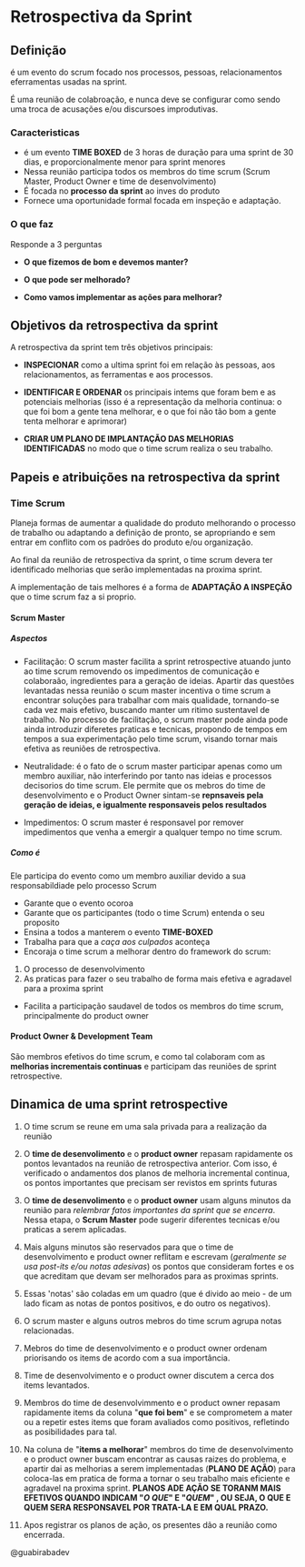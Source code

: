 # Retrospectiva da Sprint

## Definição
é um evento do scrum focado nos processos, pessoas, relacionamentos eferramentas usadas na sprint.

É uma reunião de colabroação, e nunca deve se configurar como sendo uma troca de acusações e/ou discursoes improdutivas.

### Caracteristicas

- é um evento **TIME BOXED** de 3 horas de duração para uma sprint de 30 dias, e proporcionalmente menor para sprint menores
- Nessa reunião participa todos os membros do time scrum (Scrum Master, Product Owner e time de desenvolvimento)
- É focada no **processo da sprint** ao inves do produto
- Fornece uma oportunidade formal focada em inspeção e adaptação.


### O que faz
Responde a 3 perguntas

- **O que fizemos de bom e devemos manter?**

- **O que pode ser melhorado?**

- **Como vamos implementar as ações para melhorar?**

## Objetivos da retrospectiva da sprint

A retrospectiva da sprint tem três objetivos principais:

- **INSPECIONAR** como a ultima sprint foi em relação às pessoas, aos relacionamentos, as ferramentas e aos processos.

- **IDENTIFICAR E ORDENAR** os principais intems que foram bem e as potenciais melhorias (isso é a representação da melhoria continua: o que foi bom a gente tena melhorar, e o que foi não tão bom a gente tenta melhorar e aprimorar)

- **CRIAR UM PLANO DE IMPLANTAÇÃO DAS MELHORIAS IDENTIFICADAS** no modo que o time scrum realiza o seu trabalho.


## Papeis e atribuições na retrospectiva da sprint

### Time Scrum

Planeja formas de aumentar a qualidade do produto melhorando o processo de trabalho ou adaptando a definição de pronto, se apropriando e sem entrar em conflito com os padrões do produto e/ou organização.

Ao final da reunião de retrospectiva da sprint, o time scrum devera ter identificado melhorias que serão implementadas na proxima sprint.

A implementação de tais melhores é a forma de **ADAPTAÇÃO A INSPEÇÃO** que o time scrum faz a si proprio.

#### Scrum Master

##### Aspectos
- Facilitação: O scrum master facilita a sprint retrospective atuando junto ao time scrum removendo os impedimentos de comunicação e colaboraão, ingredientes para a geração de ideias. Apartir das questões levantadas nessa reunião o scum master incentiva o time scrum a encontrar soluções para trabalhar com mais qualidade, tornando-se cada vez mais efetivo, buscando manter um ritimo sustentavel de trabalho. No processo de facilitação, o scrum master pode ainda pode ainda introduzir diferetes praticas e tecnicas, propondo de tempos em tempos a sua experimentação pelo time scrum, visando tornar mais efetiva as reuniões de retrospectiva.


- Neutralidade: é o fato de o scrum master participar apenas como um membro auxiliar, não interferindo por tanto nas ideias e processos decisorios do time scrum. Ele permite que os mebros do time de desenvolvimento e o Product Owner sintam-se **repnsaveis pela geração de ideias, e igualmente responsaveis pelos resultados**


- Impedimentos: O scrum master é responsavel por remover impedimentos que venha a emergir a qualquer tempo no time scrum.



##### Como é
Ele participa do evento como um membro auxiliar devido a sua responsabildiade pelo processo Scrum

-  Garante que o evento ocoroa
-  Garante que os participantes (todo o time Scrum)  entenda o seu proposito
-  Ensina a todos a manterem o evento **TIME-BOXED**
-  Trabalha para que a _caça aos culpados_ aconteça
-  Encoraja o time scrum a melhorar dentro do framework do scrum:

1) O processo de desenvolvimento
2) As praticas para fazer o seu trabalho de forma mais efetiva e agradavel para a proxima sprint

-  Facilita a participação saudavel de todos os membros do time scrum, principalmente do product owner
  
#### Product Owner & Development Team

São membros efetivos do time scrum, e como tal colaboram com as **melhorias incrementais continuas** e participam das reuniões de sprint retrospective.



## Dinamica de uma sprint retrospective

1) O time scrum se reune em uma sala privada para a realização da reunião

2) O **time de desenvolimento** e o **product owner** repasam rapidamente os pontos levantados na reunião de retrospectiva anterior. Com isso, é verificado o andamentos dos planos de melhoria incremental continua, os pontos importantes que precisam ser revistos em sprints futuras

3) O **time de desenvolimento** e o **product owner** usam alguns minutos da reunião para _relembrar fatos importantes da sprint que se encerra_. Nessa etapa, o **Scrum Master** pode sugerir diferentes tecnicas e/ou praticas a serem aplicadas.

4) Mais alguns minutos são reservados para que o time de desenvolvimento e product owner reflitam e escrevam (_geralmente se usa post-its e/ou notas adesivas_) os pontos que consideram fortes e os que acreditam que devam ser melhorados para as proximas sprints.

5) Essas 'notas' são coladas em um quadro (que é divido ao meio - de um lado ficam as notas de pontos positivos, e do outro os negativos).

6) O scrum master e alguns outros mebros do time scrum agrupa notas relacionadas.

7) Mebros do time de desenvolvimento e o product owner ordenam priorisando os items de acordo com a sua importância.

8) Time de desenvolvimento e o product owner discutem a cerca dos items levantados.

9) Membros do time de desenvolvimmento e o product owner repasam rapidamente items da coluna "**que foi bem**" e se comprometem a mater ou a repetir estes items que foram avaliados como positivos, refletindo as posibilidades para tal.

10) Na coluna de "**items a melhorar**" membros do time de desenvolvimento e o product owner buscam encontrar as causas raizes do problema, e apartir dai as melhorias a serem implementadas (**PLANO DE AÇÃO**) para coloca-las em pratica de forma a tornar o seu trabalho mais eficiente e agradavel na proxima sprint.
 **PLANOS ADE AÇÃO SE TORANM MAIS EFETIVOS QUANDO INDICAM "_O QUE_" E "_QUEM_" , OU SEJA, O QUE E QUEM SERA RESPONSAVEL POR TRATA-LA E EM QUAL PRAZO.**

11) Apos registrar os planos de ação, os presentes dão a reunião como encerrada.


@guabirabadev